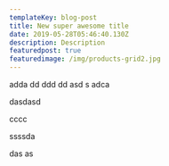 ```yaml
---
templateKey: blog-post
title: New super awesome title
date: 2019-05-28T05:46:40.130Z
description: Description
featuredpost: true
featuredimage: /img/products-grid2.jpg
---
```

adda dd ddd dd asd s adca

dasdasd

cccc

ssssda 

das as
